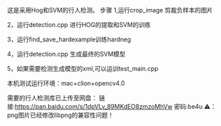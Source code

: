 这是采用Hog和SVM的行人检测。
步骤
1,运行crop_image
剪裁负样本的图片

2，运行detection.cpp
进行HOG的提取和SVM的训练

3，运行find_save_hardexample训练hardneg

4，运行detection.cpp
生成最终的SVM模型

5，如果需要检测生成模型的xml,可以运训test_main.cpp

本机测试运行环境：mac+clion+opencv4.0

需要的行人检测库已上传至网盘：
链接:https://pan.baidu.com/s/1dpVLv_89MKdEO8zmzoMhVw  密码:be4u
⚠️：png图片已经修改libpng的兼容性问题！

